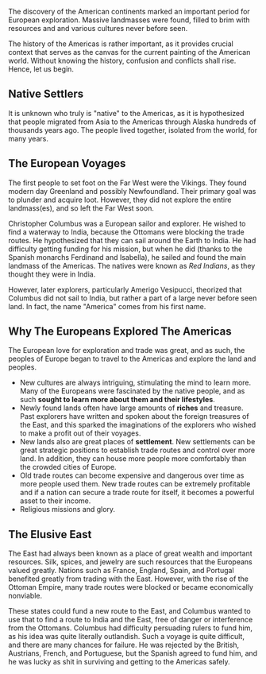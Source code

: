 The discovery of the American continents marked an important period for European exploration. Massive landmasses were found, filled to brim with resources and and various cultures never before seen. 

The history of the Americas is rather important, as it provides crucial context that serves as the canvas for the current painting of the American world. Without knowing the history, confusion and conflicts shall rise. Hence, let us begin.


## Native Settlers

It is unknown who truly is "native" to the Americas, as it is hypothesized that people migrated from Asia to the Americas through Alaska hundreds of thousands years ago. The people lived together, isolated from the world, for many years.


## The European Voyages

The first people to set foot on the Far West were the Vikings. They found modern day Greenland and possibly Newfoundland. Their primary goal was to plunder and acquire loot. However, they did not explore the entire landmass(es), and so left the Far West soon.

Christopher Columbus was a European sailor and explorer. He wished to find a waterway to India, because the Ottomans were blocking the trade routes. He hypothesized that they can sail around the Earth to India. He had difficulty getting funding for his mission, but when he did (thanks to the Spanish monarchs Ferdinand and Isabella), he sailed and found the main landmass of the Americas. The natives were known as *Red Indians*, as they thought they were in India.

However, later explorers, particularly Amerigo Vesipucci, theorized that Columbus did not sail to India, but rather a part of a large never before seen land. In fact, the name "America" comes from his first name. 


## Why The Europeans Explored The Americas

The European love for exploration and trade was great, and as such, the peoples of Europe began to travel to the Americas and explore the land and peoples.

- New cultures are always intriguing, stimulating the mind to learn more. Many of the Europeans were fascinated by the native people, and as such **sought to learn more about them and their lifestyles**.
- Newly found lands often have large amounts of **riches** and treasure. Past explorers have written and spoken about the foreign treasures of the East, and this sparked the imaginations of the explorers who wished to make a profit out of their voyages.
- New lands also are great places of **settlement**. New settlements can be great strategic positions to establish trade routes and control over more land. In addition, they can house more people more comfortably than the crowded cities of Europe.
- Old trade routes can become expensive and dangerous over time as more people used them. New trade routes can be extremely profitable and if a nation can secure a trade route for itself, it becomes a powerful asset to their income.
- Religious missions and glory.


## The Elusive East

The East had always been known as a place of great wealth and important resources. Silk, spices, and jewelry are such resources that the Europeans valued greatly. Nations such as France, England, Spain, and Portugal benefited greatly from trading with the East. However, with the rise of the Ottoman Empire, many trade routes were blocked or became economically nonviable. 

These states could fund a new route to the East, and Columbus wanted to use that to find a route to India and the East, free of danger or interference from the Ottomans. Columbus had difficulty persuading rulers to fund him, as his idea was quite literally outlandish. Such a voyage is quite difficult, and there are many chances for failure. He was rejected by the British, Austrians, French, and Portuguese, but the Spanish agreed to fund him, and he was lucky as shit in surviving and getting to the Americas safely.
